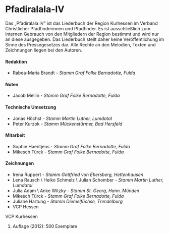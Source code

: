 # Pfadiralala-IV

Das „Pfadiralala IV“ ist das Liederbuch der Region Kurhessen im Verband Christlicher Pfadfinderinnen und Pfadfinder. Es ist ausschließlich zum internen Gebrauch von den Mitgliedern der Region bestimmt und wird nur an diese ausgegeben. Das Liederbuch stellt daher keine Veröffentlichung im Sinne des Pressegesetzes dar. Alle Rechte an den Melodien, Texten und Zeichnungen liegen bei den Autoren. 

#### Redaktion
- Rabea-Maria Brandt - *Stamm Graf Folke Bernadotte, Fulda*

#### Noten
- Jacob Mellin  - *Stamm Graf Folke Bernadotte, Fulda*

#### Technische Umsetzung
- Jonas Höchst - *Stamm Martin Luther, Lumdatal*
- Peter Kurzok - *Stamm Mückenstürmer, Bad Hersfeld*

#### Mitarbeit
- Sophie Haentjens - *Stamm Graf Folke Bernadotte, Fulda*
- Mikesch Türck - *Stamm Graf Folke Bernadotte, Fulda*

#### Zeichnungen
- Irena Ruppert - *Stamm Gottfried von Ebersberg, Hettenhausen*
- Lena Rausch \ Heiko Schmelz \ Julian Schomber - *Stamm Martin Luther, Lumdatal*
- Julia Adam \ Anke Witzky - *Stamm St. Georg, Hann. Münden*
- Mikesch Türck - *Stamm Graf Folke Bernadotte, Fulda*
- Juliane Hartung - *Stamm Diemelfüchse, Trendelburg*
- VCP Hessen

VCP Kurhessen
1. Auflage (2012): 500 Exemplare